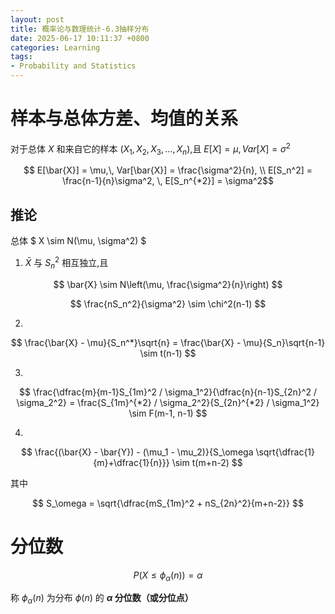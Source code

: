 ```yaml
---
layout: post
title: 概率论与数理统计-6.3抽样分布
date: 2025-06-17 10:11:37 +0800
categories: Learning
tags:
- Probability and Statistics
---
```

# 样本与总体方差、均值的关系

对于总体 $X$ 和来自它的样本 $(X_1, X_2, X_3, \ldots, X_n)$,且 $E[X]=\mu, \, Var[X] = \sigma^2$

$$ E[\bar{X}] = \mu,\, Var[\bar{X}] = \frac{\sigma^2}{n}, \\ E[S_n^2] = \frac{n-1}{n}\sigma^2, \, E[S_n^{*2}] = \sigma^2$$

## 推论

总体 $ X \sim N(\mu, \sigma^2) $

1. $\bar{X}$ 与 ${S_n^2}$ 相互独立,且

$$ \bar{X} \sim N\left(\mu, \frac{\sigma^2}{n}\right) $$

$$ \frac{nS_n^2}{\sigma^2} \sim \chi^2(n-1) $$

2. 

$$ \frac{\bar{X} - \mu}{S_n^*}\sqrt{n} = \frac{\bar{X} - \mu}{S_n}\sqrt{n-1} \sim t(n-1) $$

3. 

$$ \frac{\dfrac{m}{m-1}S_{1m}^2 / \sigma_1^2}{\dfrac{n}{n-1}S_{2n}^2 / \sigma_2^2} = \frac{S_{1m}^{*2} / \sigma_2^2}{S_{2n}^{*2} / \sigma_1^2} \sim F(m-1, n-1) $$

4. 

$$ \frac{(\bar{X} - \bar{Y}) - (\mu_1 - \mu_2)}{S_\omega \sqrt{\dfrac{1}{m}+\dfrac{1}{n}}} \sim t(m+n-2) $$

其中

$$ S_\omega = \sqrt{\dfrac{mS_{1m}^2 + nS_{2n}^2}{m+n-2}} $$

# 分位数

$$ P(X \leq \phi_\alpha(n)) = \alpha $$

称 $\phi_\alpha(n)$ 为分布 $\phi(n)$ 的 **$\alpha$ 分位数（或分位点）**